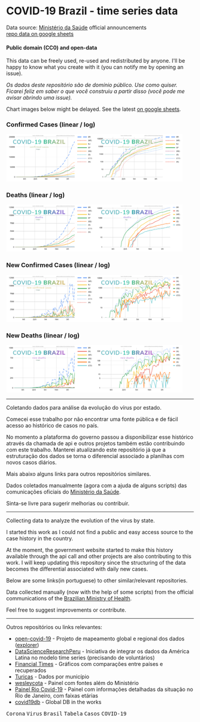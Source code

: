 # COVID-19 Brazil - time series data

Data source: [Ministério da Saúde](https://covid.saude.gov.br/) official announcements\
[repo data on google sheets](https://docs.google.com/spreadsheets/d/1L1CnyeKA8ZJprzFCa3ZiRIzcP44mahmcG4M_hnlbMFQ/edit?usp=sharing)

#### Public domain (CC0) and open-data
This data can be freely used, re-used and redistributed by anyone. I'll be happy to know what you create with it (you can notify me by opening an issue).

*Os dados deste repositório são de domínio público. Use como quiser. Ficarei feliz em saber o que você construiu a partir disso (você pode me avisar abrindo uma issue).*


Chart images below might be delayed. See the latest [on google sheets](https://docs.google.com/spreadsheets/d/1L1CnyeKA8ZJprzFCa3ZiRIzcP44mahmcG4M_hnlbMFQ/edit?usp=sharing).
### Confirmed Cases (linear / log)
<img src="/docs/confirmed-linear.png" align="left" width="47%"/> 
<img src="/docs/confirmed-log.png" width="47%"/>

### Deaths (linear / log)
<img src="/docs/deaths-linear.png" align="left" width="47%"/> 
<img src="/docs/deaths-log.png" width="47%"/>

### New Confirmed Cases (linear / log)
<img src="/docs/confirmed-new-linear.png" align="left" width="47%"/> 
<img src="/docs/confirmed-new-log.png" width="47%"/>

### New Deaths (linear / log)
<img src="/docs/deaths-new-linear.png" align="left" width="47%"/> 
<img src="/docs/deaths-new-log.png" width="47%"/>

----

Coletando dados para análise da evolução do vírus por estado.

Comecei esse trabalho por não encontrar uma fonte pública e de fácil acesso ao histórico de casos no país. 

No momento a plataforma do governo passou a disponibilizar esse histórico através da chamada de api e outros projetos também estão contribuindo com este trabalho. Manterei atualizando este repositório já que a estruturação dos dados se torna o diferencial associado a planilhas com novos casos diários.

Mais abaixo alguns links para outros repositórios similares.

Dados coletados manualmente (agora com a ajuda de alguns scripts) das comunicações oficiais do [Ministério da Saúde](https://covid.saude.gov.br/).

Sinta-se livre para sugerir melhorias ou contribuir.

----

Collecting data to analyze the evolution of the virus by state.

I started this work as I could not find a public and easy access source to the case history in the country.

At the moment, the government website started to make this history available through the api call and other projects are also contributing to this work. I will keep updating this repository since the structuring of the data becomes the differential associated with daily new cases.

Below are some links(in portuguese) to other similar/relevant repositories.

Data collected manually (now with the help of some scripts) from the official communications of the [Brazilian Ministry of Health](https://covid.saude.gov.br/).

Feel free to suggest improvements or contribute.


----


Outros repositórios ou links relevantes:
- [open-covid-19](https://github.com/open-covid-19/data) - Projeto de mapeamento global e regional dos dados ([explorer](https://open-covid-19.github.io/explorer/))
- [DataScienceResearchPeru](https://github.com/DataScienceResearchPeru/covid-19_latinoamerica) - Iniciativa de integrar os dados da América Latina no modelo time series (precisando de voluntários)
- [Financial Times](https://www.ft.com/coronavirus-latest) - Gráficos com comparações entre países e recuperados
- [Turicas](https://github.com/turicas/covid19-br) - Dados por município
- [wesleycota](https://labs.wesleycota.com/sarscov2/br/#) - Painel com fontes além do Ministério
- [Painel Rio Covid-19](https://experience.arcgis.com/experience/38efc69787a346959c931568bd9e2cc4/) - Painel com informações detalhadas da situação no Rio de Janeiro, com faixas etárias
- [covid19db](https://covid19db.github.io/data.html) - Global DB in the works



<kbd>Corona</kbd> <kbd>Virus</kbd> <kbd>Brasil</kbd> <kbd>Tabela</kbd> <kbd>Casos</kbd> <kbd>COVID-19</kbd>
